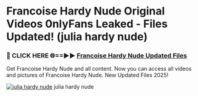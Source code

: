 # Francoise Hardy Nude Original Videos 0nlyFans Leaked - Files Updated! (julia hardy nude)

<h3>🔴 CLICK HERE 🌐==►► <a href="https://tinyurl.com/2p9ay9w9" rel="nofollow">Francoise Hardy Nude Updated Files</a></h3>

Get Francoise Hardy Nude and all content. Now you can access all videos and pictures of Francoise Hardy Nude. New Updated Files 2025!

[![julia hardy nude](https://i.imgur.com/KQgVmj3.gif)](https://tinyurl.com/2p9ay9w9)
julia hardy nude
